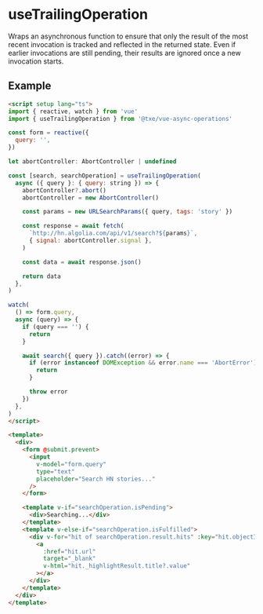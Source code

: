 # useTrailingOperation

Wraps an asynchronous function to ensure that only the result of the most recent invocation
is tracked and reflected in the returned state. Even if earlier invocations are still pending,
their results are ignored once a new invocation starts.

## Example

```html
<script setup lang="ts">
import { reactive, watch } from 'vue'
import { useTrailingOperation } from '@txe/vue-async-operations'

const form = reactive({
  query: '',
})

let abortController: AbortController | undefined

const [search, searchOperation] = useTrailingOperation(
  async ({ query }: { query: string }) => {
    abortController?.abort()
    abortController = new AbortController()

    const params = new URLSearchParams({ query, tags: 'story' })

    const response = await fetch(
      `http://hn.algolia.com/api/v1/search?${params}`,
      { signal: abortController.signal },
    )

    const data = await response.json()

    return data
  },
)

watch(
  () => form.query,
  async (query) => {
    if (query === '') {
      return
    }

    await search({ query }).catch((error) => {
      if (error instanceof DOMException && error.name === 'AbortError') {
        return
      }

      throw error
    })
  },
)
</script>

<template>
  <div>
    <form @submit.prevent>
      <input
        v-model="form.query"
        type="text"
        placeholder="Search HN stories..."
      />
    </form>

    <template v-if="searchOperation.isPending">
      <div>Searching...</div>
    </template>
    <template v-else-if="searchOperation.isFulfilled">
      <div v-for="hit of searchOperation.result.hits" :key="hit.objectID">
        <a
          :href="hit.url"
          target="_blank"
          v-html="hit._highlightResult.title?.value"
        ></a>
      </div>
    </template>
  </div>
</template>
```
